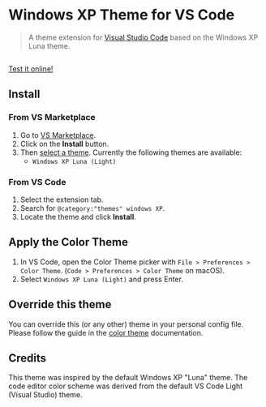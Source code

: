 # Windows XP Theme for VS Code

> A theme extension for [Visual Studio Code](https://code.visualstudio.com/?WT.mc_id=javascript-36167-yolasors) based on the Windows XP Luna theme.

<p align="center">
  <img alt="" src="https://raw.githubusercontent.com/sinedied/vscode-windows-xp-theme/main/preview.jpg"/>
</p>

[Test it online!](https://vscode.dev/theme/sinedied.vscode-windows-xp-theme)

## Install

### From VS Marketplace

1. Go to [VS Marketplace](https://marketplace.visualstudio.com/items?itemName=sinedied.vscode-windows-xp-theme&WT.mc_id=javascript-36167-yolasors).
2. Click on the **Install** button.
3. Then [select a theme](https://code.visualstudio.com/docs/getstarted/themes?WT.mc_id=javascript-36167-yolasors#_selecting-the-color-theme). Currently the following themes are available:
    - `Windows XP Luna (Light)`

### From VS Code

1. Select the extension tab.
2. Search for `@category:"themes" windows XP`.
3. Locate the theme and click **Install**.

## Apply the Color Theme

1. In VS Code, open the Color Theme picker with `File > Preferences > Color Theme`. (`Code > Preferences > Color Theme` on macOS).
1. Select `Windows XP Luna (Light)` and press Enter.

## Override this theme

You can override this (or any other) theme in your personal config file. Please follow the guide in the [color theme](https://code.visualstudio.com/api/extension-guides/color-theme?WT.mc_id=javascript-36167-yolasors) documentation.

## Credits

This theme was inspired by the default Windows XP "Luna" theme. The code editor color scheme was derived from the default VS Code Light (Visual Studio) theme.
